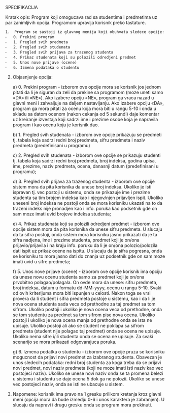 SPECIFIKACIJA

Kratak opis: Program koji omogucava rad sa studentima i predmetima uz par zanimljivih opcija. 
Programom upravlja korisnik preko tastature.

	1.	Program se sastoji iz glavnog menija koji obuhvata sledece opcije:
	⁃	0. Prekini program
	⁃	1. Pregled svih predmeta
	⁃	2. Pregled svih studenata
	⁃	3. Pregled svih prijava za trazenog studenta
	⁃	4. Prikaz studenata koji su polozili odredjeni predmet
	⁃	5. Unos nove prijave (ocene)
	⁃	6. Izmena podataka o studentu
  
2.	Objasnjenje opcija:

	a) 0. Prekini program - izborom ove opcije mora se korisnik jos jednom pitati da li je siguran da zeli da prekine sa programom (moze uneti samo «DA» ili «NE»). 
  Ako izabere opciju «NE», program ga vraca nazad u glavni meni i zahvaljuje na daljem nastavljanju. 
  Ako izabere opciju «DA», program ga mora pitati za ocenu koja mora biti u rangu 5-10 i onda u skladu sa datom ocenom (nakon cekanja od 5 sekundi) daje komentar uz kreiranje izvestaja koji sadrzi ime i prezime osobe koja je napravila program i kao ocenu koju je korisnik dao.
	
    b) 1. Pregled svih studenata - izborom ove opcije prikazuju se 			predmeti tj. tabela koja sadrzi redni broj predmeta, sifru predmeta i 		naziv predmeta (predefinisani u programu)
	
    c) 2. Pregled svih studenata - izborom ove opcije se prikazuju 			studenti tj. tabela koja sadrzi redni broj predmeta, broj indeksa, 			godina upisa, ime, prezime, naziv predmeta, ocena, danasnji datum 		(predefinisani u programu);
	
    d) 3. Pregled svih prijava za trazenog studenta - izborom ove opcije 		sistem mora da pita korisnika da unese broj indeksa. Ukoliko je isti 		ispravan tj. vec postoji u sistemu, onda se prikazuje ime i prezime 		studenta sa tim brojem indeksa kao i njegov/njen prijavljen ispit. 			Ukoliko uneseni broj indeksa ne postoji onda se mora korisniku 			ukazati na to da trazeni indeks nije pronadjen kao i info. poruka kao 		podsetnik gde on sam moze imati uvid brojeve indeksa studenta;
	
    e) 4. Prikaz studenata koji su polozili odredjeni predmet - izborom 		ove 	opcije sistem mora da pita korisnika da unese sifru predmeta. U		 slucaju da ta sifra postoji, onda sistem mora korisniku jasno prikazati 		da je ta sifra nadjena, ime i prezime studenta, predmet koji je on/ona 		prijavio/prijavila i na kraju info. poruku da li je on/ona polozio/polozila 		dati ispit uz prikaz ocene na ispitu. U slucaju da je sifra pogresna, 		onda se korisniku to mora jasno dati do znanja uz podsetnik gde on 		sam moze imati uvid u sifre predmeta;
	
    f) 5. Unos nove prijave (ocene) - izborom ove opcije korisnik ima 		opciju da unese novu ocenu studenta samo za predmet koji je on/ona 	prvobitno polagao/polagala. On ovde mora da unese: sifru predmeta, 		broj indeksa, datum u formatu dd-MM-yyyy, ocenu u rangu 5-10. 		Svaki od ovih kriterijuma mora biti ispunjen u celosti. Nakon toga se 		vrsi provera da li student i sifra predmeta postoje u sistemu, kao i da 		li je nova ocena studenta sada veca od prethodne za taj predmet sa 		tom sifrom. Ukoliko postoji i ukoliko je nova ocena veca od 				prethodne, onda se tom studentu za predmet sa tom sifrom 			pise nova ocena. Ukoliko postoji i ukoliko je nova ocena manja od 		prethodne onda se ista ne upisuje. Ukoliko postoji ali ako se student 		ne poklapa sa sifrom predmeta (student nije polagao taj predmet) 		onda se ocena ne upisuje. Ukoliko nema sifre i/ili studenta onda se 		ocena ne upisuje. Za svaki scenarijo se 	mora prikazati odgovarajuca 		poruka.
	
    g) 6. Izmena podatka o studentu - izborom ove opcije pruza se 			korisniku mogucnost da prijavi novi predmet za izabranog studenta. 		Obavezan je unos sledecih podataka: redni broj studenta za koga 		treba da se prijavi novi predmet, novi naziv predmeta (koji ne moze 		imati isti naziv kao vec postojeci naziv). Ukoliko se unese novi naziv 		onda se ta promena belezi u sistemu i studentu se daje ocena 5 dok 		ga ne polozii. Ukoliko se unese vec postojeci naziv, onda se isti ne 		ubacuje u sistem.

3. Napomene: korisnik ima pravo na 1 gresku prilikom kretanja kroz glavni meni (opcija mora da bude izmedju 0-6 i unos karaktera je zabranjen). U slucaju da napravi i drugu gresku onda se program mora prekinuti.


